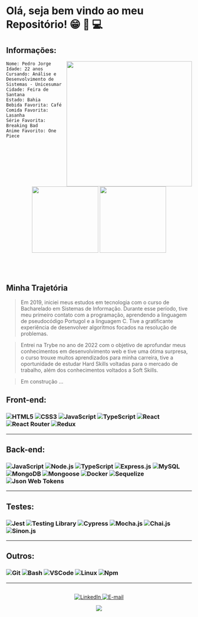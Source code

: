 # Olá, seja bem vindo ao meu Repositório! &#128513; &#129489; &#128187;



<div>
<h2>Informações: </h1> 
    <img src="https://i.giphy.com/media/v1.Y2lkPTc5MGI3NjExamZ6ZDUzMjkwbnpzYzMxdmU0bmV5Z2Y0dDR5NnhnYW52azdseGZ6MiZlcD12MV9pbnRlcm5hbF9naWZfYnlfaWQmY3Q9Zw/igFPpuVhit5j3cmJJI/giphy.gif" width="340" align="right"/>

``` 
Nome: Pedro Jorge 
Idade: 22 anos 
Cursando: Análise e Desenvolvimento de Sistemas - Unicesumar 
Cidade: Feira de Santana 
Estado: Bahia 
Bebida Favorita: Café 
Comida Favorita: Lasanha
Série Favorita: Breaking Bad
Anime Favorito: One Piece
```
<br>
<br>
<br>
  <div align="center">
    <img height="180em" src="https://github-readme-stats.vercel.app/api?username=PedroJoMa&show_icons=true&theme=dark&include_all_commits=true&count_private=true"/>
    <img height="180em" src="https://github-readme-stats.vercel.app/api/top-langs/?username=PedroJoMa&layout=compact&langs_count=10&theme=dark"/>

  </div>
<br>
<br>
<br>

## Minha Trajetória
> Em 2019, iniciei meus estudos em tecnologia com o curso de Bacharelado em Sistemas de Informação. Durante esse período, tive meu primeiro contato com a programação, aprendendo a linguagem de pseudocódigo Portugol e a linguagem C. Tive a gratificante experiência de desenvolver algoritmos focados na resolução de problemas.

> Entrei na Trybe no ano de 2022 com o objetivo de aprofundar meus conhecimentos em desenvolvimento web e tive uma ótima surpresa, o curso trouxe muitos aprendizados para minha carreira, tive a oportunidade de estudar Hard Skills voltadas para o mercado de trabalho, além dos conhecimentos voltados a Soft Skills.

> Em construção ...
##

## Front-end:

<h3 align="left">
  <img src = "https://img.shields.io/badge/HTML5-E34F26?style=for-the-badge&logo=html5&logoColor=white"
  alt = "HTML5" />
  <img src = "https://img.shields.io/badge/CSS3-1572B6?style=for-the-badge&logo=css3&logoColor=white"
  alt = "CSS3" />
  <img src = "https://img.shields.io/badge/JavaScript-F7DF1E?style=for-the-badge&logo=javascript&logoColor=black"
  alt = "JavaScript" />
  <img src = "https://img.shields.io/badge/TypeScript-007ACC?style=for-the-badge&logo=typescript&logoColor=white"
  alt = "TypeScript" />
  <img src = "https://img.shields.io/badge/React-20232A?style=for-the-badge&logo=react&logoColor=61DAFB"
  alt = "React" />
  <img src = "https://img.shields.io/badge/React_Router-CA4245?style=for-the-badge&logo=react-router&logoColor=white"
  alt = "React Router" />
  <img src = "https://img.shields.io/badge/Redux-593D88?style=for-the-badge&logo=redux&logoColor=white"
  alt = "Redux" />
</h3>

---

## Back-end:

<h3 align="left">
  <img src = "https://img.shields.io/badge/JavaScript-F7DF1E?style=for-the-badge&logo=javascript&logoColor=black"
  alt = "JavaScript"/>
  <img src = "https://img.shields.io/badge/Node.js-43853D?style=for-the-badge&logo=node.js&logoColor=white"
  alt = "Node.js" />
  <img src = "https://img.shields.io/badge/TypeScript-007ACC?style=for-the-badge&logo=typescript&logoColor=white"
  alt = "TypeScript" />
  <img src = "https://img.shields.io/badge/Express.js-404D59?style=for-the-badge"
  alt = "Express.js" />
  <img src = "https://img.shields.io/badge/MySQL-00000F?style=for-the-badge&logo=mysql&logoColor=white"
  alt = "MySQL" />
  <img src = "https://img.shields.io/badge/MongoDB-4EA94B?style=for-the-badge&logo=mongodb&logoColor=white"
  alt = "MongoDB" />
  <img src = "./imagens/mongoose.svg"
  alt = "Mongoose" />
  <img src = "https://img.shields.io/badge/docker-%230db7ed.svg?style=for-the-badge&logo=docker&logoColor=white"
  alt = "Docker" />
  <img src = "https://img.shields.io/badge/sequelize-323330?style=for-the-badge&logo=sequelize&logoColor=blue"
  alt = "Sequelize" />
  <img src = "https://img.shields.io/badge/json%20web%20tokens-323330?style=for-the-badge&logo=json-web-tokens&logoColor=pink"
  alt = "Json Web Tokens" />
</h3>

---

## Testes:

<h3 align="left">
  <img src = "https://img.shields.io/badge/Jest-323330?style=for-the-badge&logo=Jest&logoColor=white"
  alt = "Jest" />
  <img src = "https://img.shields.io/badge/testing%20library-323330?style=for-the-badge&logo=testing-library&logoColor=red"
  alt = "Testing Library" />
  <img src = "https://img.shields.io/badge/-cypress-%23E5E5E5?style=for-the-badge&logo=cypress&logoColor=058a5e"
  alt = "Cypress" />
  <img src = "https://img.shields.io/badge/mocha.js-323330?style=for-the-badge&logo=mocha&logoColor=Brown"
  alt = "Mocha.js" />
  <img src = "https://img.shields.io/badge/chai.js-323330?style=for-the-badge&logo=chai&logoColor=red"
  alt = "Chai.js" />
  <img src = "https://img.shields.io/badge/sinon.js-323330?style=for-the-badge&logo=sinon"
  alt = "Sinon.js" />
</h3>

---

## Outros:

<h3 align="left">
  <img src = "https://img.shields.io/badge/GIT-E44C30?style=for-the-badge&logo=git&logoColor=whitee"
  alt = "Git" />
  <img src = "https://img.shields.io/badge/GNU%20Bash-4EAA25?style=for-the-badge&logo=GNU%20Bash&logoColor=white"
  alt = "Bash" />
  <img src="https://img.shields.io/badge/VSCODE-FDFFFC?style=for-the-badge&logo=visualstudiocode&logoColor=007ACC" 
  alt="VSCode"/>
  <img src="https://img.shields.io/badge/LINUX-FAC8CD?style=for-the-badge&logo=linux&logoColor=000000" alt="Linux"/>
  <img src="https://img.shields.io/badge/NPM-000000?style=for-the-badge&logo=npm&logoColor=D84727" alt="Npm"/>
</h3>

---

##

  <div align="center">
    <a 
      href="https://www.linkedin.com/in/pedro-jorge-machado-de-jesus-filho-dev/" 
      target="_blank" 
      rel="noopener noreferrer">
        <img 
        alt="LinkedIn" 
        title="LinkedIn" 
        src="https://img.shields.io/badge/LINKEDIN-0A66C2?style=for-the-badge&logo=linkedin&logoColor=FFFFFF" />
    </a>
    <a 
      href="mailto:pejomadejefi@gmail.com" 
      target="_blank" 
      rel="noopener noreferrer">
        <img 
          alt="E-mail" 
          title="E-mail" 
          src="https://img.shields.io/badge/EMAIL-EA4335?style=for-the-badge&logo=gmail&logoColor=FFFFFF" />
    </a>

![](https://visitor-badge.glitch.me/badge?page_id=PedroJoMa)

  </div>


        

</div>
    

    

